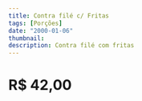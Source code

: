 ```yaml
---
title: Contra filé c/ Fritas
tags: [Porções]
date: "2000-01-06"
thumbnail:
description: Contra filé com fritas
---
```


# R\$ 42,00
